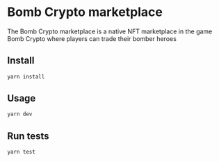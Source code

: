 # Bomb Crypto marketplace

The Bomb Crypto marketplace is a native NFT marketplace in the game Bomb Crypto where players can trade their bomber heroes


## Install

```sh
yarn install
```

## Usage

```sh
yarn dev
```

## Run tests

```sh
yarn test
```
